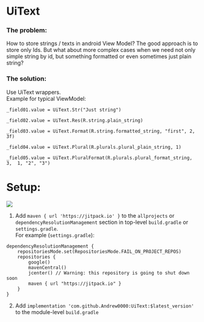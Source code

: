 # UiText

### The problem: 
How to store strings / texts in android View Model? The good approach is to store only Ids. But what about more complex cases when we need not only simple string by id, but something formatted or even sometimes just plain string?

### The solution:
Use UiText wrappers.  
Example for typical ViewModel:  
```
_field01.value = UiText.Str("Just string")

_field02.value = UiText.Res(R.string.plain_string)

_field03.value = UiText.Format(R.string.formatted_string, "first", 2, 3f)

_field04.value = UiText.Plural(R.plurals.plural_plain_string, 1)

_field05.value = UiText.PluralFormat(R.plurals.plural_format_string, 3,  1, "2", "3")
```

# Setup:  

[![](https://jitpack.io/v/Andrew0000/UiText.svg)](https://jitpack.io/#Andrew0000/UiText)

1. Add `maven { url 'https://jitpack.io' }` to the `allprojects` or `dependencyResolutionManagement` section in top-level `build.gradle` or `settings.gradle`.  
For example (`settings.gradle`):
```
dependencyResolutionManagement {
    repositoriesMode.set(RepositoriesMode.FAIL_ON_PROJECT_REPOS)
    repositories {
        google()
        mavenCentral()
        jcenter() // Warning: this repository is going to shut down soon
        maven { url "https://jitpack.io" }
    }
}
```
2. Add `implementation 'com.github.Andrew0000:UiText:$latest_version'` to the module-level `build.gradle`  
